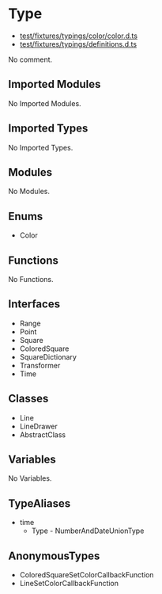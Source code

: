 # Type

* [test/fixtures/typings/color/color.d.ts](/test/fixtures/typings/color/color.d.ts#L1)
* [test/fixtures/typings/definitions.d.ts](/test/fixtures/typings/definitions.d.ts#L9)

No comment.

## Imported Modules

No Imported Modules.

## Imported Types

No Imported Types.

## Modules

No Modules.

## Enums

* Color

## Functions

No Functions.

## Interfaces

* Range
* Point
* Square
* ColoredSquare
* SquareDictionary
* Transformer
* Time

## Classes

* Line
* LineDrawer
* AbstractClass

## Variables

No Variables.

## TypeAliases

* time
  * Type - NumberAndDateUnionType

## AnonymousTypes

* ColoredSquareSetColorCallbackFunction
* LineSetColorCallbackFunction
